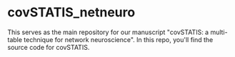 # covSTATIS_netneuro

This serves as the main repository for our manuscript "covSTATIS: a multi-table technique for network neuroscience". 
In this repo, you'll find the source code for covSTATIS.
